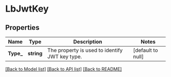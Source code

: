 # LbJwtKey

## Properties
Name | Type | Description | Notes
------------ | ------------- | ------------- | -------------
**Type_** | **string** | The property is used to identify JWT key type.  | [default to null]

[[Back to Model list]](../README.md#documentation-for-models) [[Back to API list]](../README.md#documentation-for-api-endpoints) [[Back to README]](../README.md)

